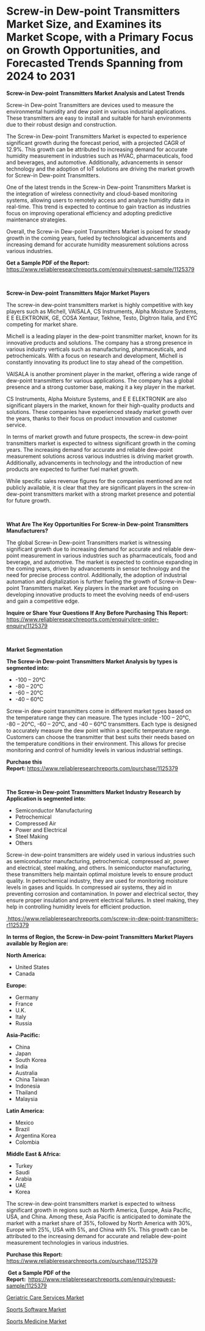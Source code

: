 <p><h1>Screw-in Dew-point Transmitters Market Size, and Examines its Market Scope, with a Primary Focus on Growth Opportunities, and Forecasted Trends Spanning from 2024 to 2031</h1></p><p><strong>Screw-in Dew-point Transmitters Market Analysis and Latest Trends</strong></p>
<p><p>Screw-in Dew-point Transmitters are devices used to measure the environmental humidity and dew point in various industrial applications. These transmitters are easy to install and suitable for harsh environments due to their robust design and construction.</p><p>The Screw-in Dew-point Transmitters Market is expected to experience significant growth during the forecast period, with a projected CAGR of 12.9%. This growth can be attributed to increasing demand for accurate humidity measurement in industries such as HVAC, pharmaceuticals, food and beverages, and automotive. Additionally, advancements in sensor technology and the adoption of IoT solutions are driving the market growth for Screw-in Dew-point Transmitters.</p><p>One of the latest trends in the Screw-in Dew-point Transmitters Market is the integration of wireless connectivity and cloud-based monitoring systems, allowing users to remotely access and analyze humidity data in real-time. This trend is expected to continue to gain traction as industries focus on improving operational efficiency and adopting predictive maintenance strategies.</p><p>Overall, the Screw-in Dew-point Transmitters Market is poised for steady growth in the coming years, fueled by technological advancements and increasing demand for accurate humidity measurement solutions across various industries.</p></p>
<p><strong>Get a Sample PDF of the Report:&nbsp;</strong> <a href="https://www.reliableresearchreports.com/enquiry/request-sample/1125379">https://www.reliableresearchreports.com/enquiry/request-sample/1125379</a></p>
<p>&nbsp;</p>
<p><strong>Screw-in Dew-point Transmitters Major Market Players</strong></p>
<p><p>The screw-in dew-point transmitters market is highly competitive with key players such as Michell, VAISALA, CS Instruments, Alpha Moisture Systems, E E ELEKTRONIK, GE, COSA Xentaur, Tekhne, Testo, Digitron Italia, and EYC competing for market share.</p><p>Michell is a leading player in the dew-point transmitter market, known for its innovative products and solutions. The company has a strong presence in various industry verticals such as manufacturing, pharmaceuticals, and petrochemicals. With a focus on research and development, Michell is constantly innovating its product line to stay ahead of the competition.</p><p>VAISALA is another prominent player in the market, offering a wide range of dew-point transmitters for various applications. The company has a global presence and a strong customer base, making it a key player in the market.</p><p>CS Instruments, Alpha Moisture Systems, and E E ELEKTRONIK are also significant players in the market, known for their high-quality products and solutions. These companies have experienced steady market growth over the years, thanks to their focus on product innovation and customer service.</p><p>In terms of market growth and future prospects, the screw-in dew-point transmitters market is expected to witness significant growth in the coming years. The increasing demand for accurate and reliable dew-point measurement solutions across various industries is driving market growth. Additionally, advancements in technology and the introduction of new products are expected to further fuel market growth.</p><p>While specific sales revenue figures for the companies mentioned are not publicly available, it is clear that they are significant players in the screw-in dew-point transmitters market with a strong market presence and potential for future growth.</p></p>
<p>&nbsp;</p>
<p><strong>What Are The Key Opportunities For Screw-in Dew-point Transmitters Manufacturers?</strong></p>
<p><p>The global Screw-in Dew-point Transmitters market is witnessing significant growth due to increasing demand for accurate and reliable dew-point measurement in various industries such as pharmaceuticals, food and beverage, and automotive. The market is expected to continue expanding in the coming years, driven by advancements in sensor technology and the need for precise process control. Additionally, the adoption of industrial automation and digitalization is further fueling the growth of Screw-in Dew-point Transmitters market. Key players in the market are focusing on developing innovative products to meet the evolving needs of end-users and gain a competitive edge.</p></p>
<p><strong>Inquire or Share Your Questions If Any Before Purchasing This Report:</strong> <a href="https://www.reliableresearchreports.com/enquiry/pre-order-enquiry/1125379">https://www.reliableresearchreports.com/enquiry/pre-order-enquiry/1125379</a></p>
<p>&nbsp;</p>
<p><strong>Market Segmentation</strong></p>
<p><strong>The Screw-in Dew-point Transmitters Market Analysis by types is segmented into:</strong></p>
<p><ul><li>-100 – 20℃</li><li>-80 – 20℃</li><li>-60 – 20℃</li><li>-40 – 60℃</li></ul></p>
<p><p>Screw-in dew-point transmitters come in different market types based on the temperature range they can measure. The types include -100 – 20℃, -80 – 20℃, -60 – 20℃, and -40 – 60℃ transmitters. Each type is designed to accurately measure the dew point within a specific temperature range. Customers can choose the transmitter that best suits their needs based on the temperature conditions in their environment. This allows for precise monitoring and control of humidity levels in various industrial settings.</p></p>
<p><strong>Purchase this Report:&nbsp;</strong><a href="https://www.reliableresearchreports.com/purchase/1125379">https://www.reliableresearchreports.com/purchase/1125379</a></p>
<p>&nbsp;</p>
<p><strong>The Screw-in Dew-point Transmitters Market Industry Research by Application is segmented into:</strong></p>
<p><ul><li>Semiconductor Manufacturing</li><li>Petrochemical</li><li>Compressed Air</li><li>Power and Electrical</li><li>Steel Making</li><li>Others</li></ul></p>
<p><p>Screw-in dew-point transmitters are widely used in various industries such as semiconductor manufacturing, petrochemical, compressed air, power and electrical, steel making, and others. In semiconductor manufacturing, these transmitters help maintain optimal moisture levels to ensure product quality. In petrochemical industry, they are used for monitoring moisture levels in gases and liquids. In compressed air systems, they aid in preventing corrosion and contamination. In power and electrical sector, they ensure proper insulation and prevent electrical failures. In steel making, they help in controlling humidity levels for efficient production.</p></p>
<p><a href="https://www.reliableresearchreports.com/screw-in-dew-point-transmitters-r1125379">&nbsp;https://www.reliableresearchreports.com/screw-in-dew-point-transmitters-r1125379</a></p>
<p><strong>In terms of Region, the Screw-in Dew-point Transmitters Market Players available by Region are:</strong></p>
<p>
    <p> <strong> North America: </strong>
        <ul>
            <li>United States</li>
            <li>Canada</li>
        </ul>
        </p> 
    <p> <strong> Europe: </strong>
        <ul>
            <li>Germany</li>
            <li>France</li>
            <li>U.K.</li>
            <li>Italy</li>
            <li>Russia</li>
        </ul>
        </p> 
    <p> <strong> Asia-Pacific: </strong>
        <ul>
            <li>China</li>
            <li>Japan</li>
            <li>South Korea</li>
            <li>India</li>
            <li>Australia</li>
            <li>China Taiwan</li>
            <li>Indonesia</li>
            <li>Thailand</li>
            <li>Malaysia</li>
        </ul>
        </p> 
    <p> <strong> Latin America: </strong>
        <ul>
            <li>Mexico</li>
            <li>Brazil</li>
            <li>Argentina Korea</li>
            <li>Colombia</li>
        </ul>
        </p> 
    <p> <strong> Middle East & Africa: </strong>
        <ul>
            <li>Turkey</li>
            <li>Saudi</li>
            <li>Arabia</li>
            <li>UAE</li>
            <li>Korea</li>
        </ul>
    </p>
    </p>
<p><p>The screw-in dew-point transmitters market is expected to witness significant growth in regions such as North America, Europe, Asia Pacific, USA, and China. Among these, Asia Pacific is anticipated to dominate the market with a market share of 35%, followed by North America with 30%, Europe with 25%, USA with 5%, and China with 5%. This growth can be attributed to the increasing demand for accurate and reliable dew-point measurement technologies in various industries.</p></p>
<p><strong>Purchase this Report: </strong><a href="https://www.reliableresearchreports.com/purchase/1125379">https://www.reliableresearchreports.com/purchase/1125379</a></p>
<p>&nbsp;<strong>Get a Sample PDF of the Report:&nbsp;&nbsp;</strong><a href="https://www.reliableresearchreports.com/enquiry/request-sample/1125379">https://www.reliableresearchreports.com/enquiry/request-sample/1125379</a></p>
<p><strong></strong></p>
<p><p><a href="https://eight-handstand-8fb.notion.site/Geriatric-Care-Services-Market-Analysis-and-Sze-Forecasted-for-period-from-2024-to-2031-4c3a4459d3d342fb926020fb71fa9222">Geriatric Care Services Market</a></p><p><a href="https://simplistic-meeting-7ee.notion.site/Sports-Software-Market-Exploring-Market-Share-Market-Trends-and-Future-Growth-5fc8034cc5e142be9842b7d5e4a31656">Sports Software Market</a></p><p><a href="https://skillful-vermicelli-b89.notion.site/Sports-Medicine-Market-Trends-Forecast-and-Competitive-Analysis-to-2031-a7f096091273400eb4288be68df2f7d5">Sports Medicine Market</a></p></p>